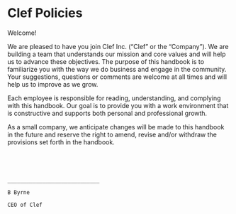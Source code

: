 # Clef Policies

Welcome!

We are pleased to have you join Clef Inc. (“Clef” or the “Company”).  We are building a team that understands our mission and core values and will help us to advance these objectives.  The purpose of this handbook is to familiarize you with the way we do business and engage in the community.  Your suggestions, questions or comments are welcome at all times and will help us to improve as we grow.

Each employee is responsible for reading, understanding, and complying with this handbook.  Our goal is to provide you with a work environment that is constructive and supports both personal and professional growth.  

As a small company, we anticipate changes will be made to this handbook in the future and reserve the right to amend, revise and/or withdraw the provisions set forth in the handbook.   

```




_____________________________

B Byrne

CEO of Clef
```
